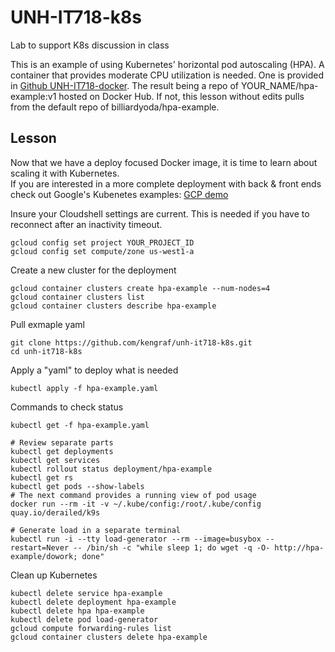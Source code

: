 # UNH-IT718-k8s
Lab to support K8s discussion in class

This is an example of using Kubernetes' horizontal pod autoscaling (HPA).  A container that provides moderate CPU utilization is needed.
One is provided in [Github UNH-IT718-docker](https://github.com/kengraf/UNH-IT718-docker).  The result being a repo of YOUR_NAME/hpa-example:v1 hosted on Docker Hub.  If not, this lesson without edits pulls from the default repo of billiardyoda/hpa-example.

## Lesson 
Now that we have a deploy focused Docker image, it is time to learn about scaling it with Kubernetes.  
If you are interested in a more complete deployment with back & front ends check out Google's Kubenetes examples: [GCP demo](https://cloud.google.com/kubernetes-engine/docs/tutorials/guestbook)  

Insure your Cloudshell settings are current.  This is needed if you have to reconnect after an inactivity timeout.
```
gcloud config set project YOUR_PROJECT_ID
gcloud config set compute/zone us-west1-a
```

Create a new cluster for the deployment
```
gcloud container clusters create hpa-example --num-nodes=4
gcloud container clusters list
gcloud container clusters describe hpa-example
```

Pull exmaple yaml
```
git clone https://github.com/kengraf/unh-it718-k8s.git
cd unh-it718-k8s
```

Apply a "yaml" to deploy what is needed
```
kubectl apply -f hpa-example.yaml
```

Commands to check status
```
kubectl get -f hpa-example.yaml

# Review separate parts
kubectl get deployments
kubectl get services
kubectl rollout status deployment/hpa-example
kubectl get rs
kubectl get pods --show-labels
# The next command provides a running view of pod usage
docker run --rm -it -v ~/.kube/config:/root/.kube/config quay.io/derailed/k9s
```

```
# Generate load in a separate terminal
kubectl run -i --tty load-generator --rm --image=busybox --restart=Never -- /bin/sh -c "while sleep 1; do wget -q -O- http://hpa-example/dowork; done"
```


Clean up Kubernetes
```
kubectl delete service hpa-example
kubectl delete deployment hpa-example
kubectl delete hpa hpa-example
kubectl delete pod load-generator
gcloud compute forwarding-rules list
gcloud container clusters delete hpa-example
```



